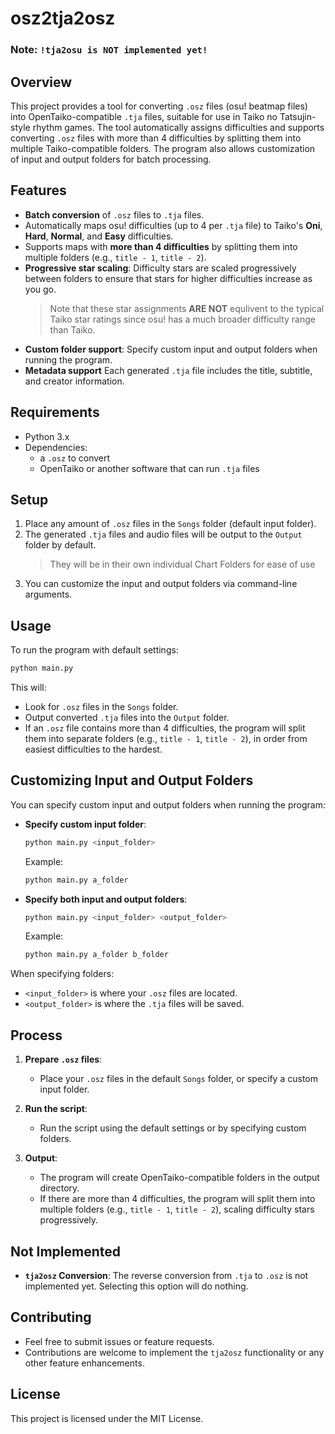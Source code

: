 
# osz2tja2osz

### Note: ```!tja2osu is NOT implemented yet!```

## Overview
This project provides a tool for converting `.osz` files (osu! beatmap files) into OpenTaiko-compatible `.tja` files, suitable for use in Taiko no Tatsujin-style rhythm games. The tool automatically assigns difficulties and supports converting `.osz` files with more than 4 difficulties by splitting them into multiple Taiko-compatible folders. The program also allows customization of input and output folders for batch processing.

## Features
- **Batch conversion** of `.osz` files to `.tja` files.
- Automatically maps osu! difficulties (up to 4 per `.tja` file) to Taiko's **Oni**, **Hard**, **Normal**, and **Easy** difficulties.
- Supports maps with **more than 4 difficulties** by splitting them into multiple folders (e.g., `title - 1`, `title - 2`).
- **Progressive star scaling**: Difficulty stars are scaled progressively between folders to ensure that stars for higher difficulties increase as you go.
  > Note that these star assignments **ARE NOT** equlivent to the typical Taiko star ratings since osu! has a much broader difficulty range than Taiko.
- **Custom folder support**: Specify custom input and output folders when running the program.
- **Metadata support** Each generated `.tja` file includes the title, subtitle, and creator information.

## Requirements
- Python 3.x
- Dependencies:
  - a `.osz` to convert
  - OpenTaiko or another software that can run `.tja` files

## Setup
1. Place any amount of `.osz` files in the `Songs` folder (default input folder).
2. The generated `.tja` files and audio files will be output to the `Output` folder by default.
   > They will be in their own individual Chart Folders for ease of use
4. You can customize the input and output folders via command-line arguments.

## Usage

To run the program with default settings:

```bash
python main.py
```

This will:
- Look for `.osz` files in the `Songs` folder.
- Output converted `.tja` files into the `Output` folder.
- If an `.osz` file contains more than 4 difficulties, the program will split them into separate folders (e.g., `title - 1`, `title - 2`), in order from easiest difficulties to the hardest.

## Customizing Input and Output Folders
You can specify custom input and output folders when running the program:

- **Specify custom input folder**:
  ```bash
  python main.py <input_folder>
  ```
  Example:
  ```bash
  python main.py a_folder
  ```

- **Specify both input and output folders**:
  ```bash
  python main.py <input_folder> <output_folder>
  ```
  Example:
  ```bash
  python main.py a_folder b_folder
  ```

When specifying folders:
- `<input_folder>` is where your `.osz` files are located.
- `<output_folder>` is where the `.tja` files will be saved.

## Process

1. **Prepare `.osz` files**:
   - Place your `.osz` files in the default `Songs` folder, or specify a custom input folder.
   
2. **Run the script**:
   - Run the script using the default settings or by specifying custom folders.

3. **Output**:
   - The program will create OpenTaiko-compatible folders in the output directory.
   - If there are more than 4 difficulties, the program will split them into multiple folders (e.g., `title - 1`, `title - 2`), scaling difficulty stars progressively.

## Not Implemented
- **`tja2osz` Conversion**: The reverse conversion from `.tja` to `.osz` is not implemented yet. Selecting this option will do nothing.

## Contributing
- Feel free to submit issues or feature requests.
- Contributions are welcome to implement the `tja2osz` functionality or any other feature enhancements.

## License
This project is licensed under the MIT License.
